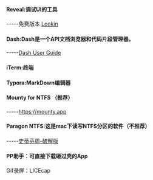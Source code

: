 

#### Reveal:调试UI的工具

-----免费版本 [Lookin](https://lookin.work)



#### Dash:Dash是一个API文档浏览器和代码片段管理器。

-----[Dash User Guide](https://kapeli.com/dash_guide)

#### iTerm:终端

#### Typora:MarkDown编辑器



#### Mounty for NTFS  （推荐）

-----https://mounty.app

#### Paragon NTFS:这是mac下读写NTFS分区的软件（不推荐）

-----[史蒂芬周-破解版](http://www.sdifen.com/paragonntfs15553.html)

#### PP助手：可直接下载砸过壳的App



Gif录屏：LICEcap



